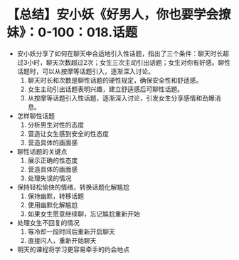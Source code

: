 # 【总结】安小妖《好男人，你也要学会撩妹》：0-100：018.话题

-   安小妖分享了如何在聊天中合适地引入性话题，指出了三个条件：聊天时长超过3小时，聊天次数超过2次；女生三次主动引出话题；女生对你有好感。聊性话题时，可以从按摩等话题引入，逐渐深入讨论。
    1.  聊天时长和次数是聊性话题的硬性规定，确保安全性和舒适感。
    2.  女生主动引出话题表明兴趣，建立舒适感后可聊性话题。
    3.  从按摩等话题引入性话题，逐渐深入讨论，引发女生分享感情和劲爆消息。
-   怎样聊性话题
    1.  分析男生对性的态度
    2.  营造让女生感到安全的性态度
    3.  营造具体的画面感
-   聊性话题的关键点
    1.  展示正确的性态度
    2.  营造具体的画面感
    3.  处理失误的情况
-   保持轻松愉快的情绪，转换话题化解尴尬
    1.  保持幽默，转移话题
    2.  使用幽默化解尴尬
    3.  如果女生愿意继续聊，忘记尴尬重新开始
-   处理女生不回复的情况
    1.  等冷却一段时间后重新开启聊天
    2.  直接闪人，重新开始聊天
-   明天的课程将学习更容易牵手的约会地点